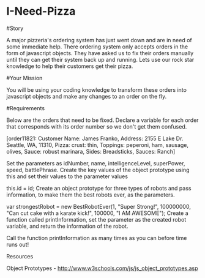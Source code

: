 # I-Need-Pizza

#Story

A major pizzeria's ordering system has just went down and are in need of some immediate help. There ordering system only accepts orders in the form of javascript objects. They have asked us to fix their orders manually until they can get their system back up and running. Lets use our rock star knowledge to help their customers get their pizza.

#Your Mission

You will be using your coding knowledge to transform these orders into javascript objects and make any changes to an order on the fly. 

#Requirements

Below are the orders that need to be fixed. Declare a variable for each order that corresponds with its order number so we don't get them confused.

[order11821: Customer Name: James Franko, Address: 2155 E Lake Dr. Seattle, WA, 11310, Pizza: crust: thin, Toppings: peperoni, ham, sausage, olives, Sauce: robust marinara, Sides: Breadsticks, Sauces: Ranch]

Set the parameters as idNumber, name, intelligenceLevel, superPower, speed, battlePhrase.
Create the key values of the object prototype using this and set their values to the parameter values

this.id = id;
Create an object prototype for three types of robots and pass information, to make them the best robots ever, as the parameters.

var strongestRobot = new BestRobotEver(1, "Super Strong!", 100000000, "Can cut cake with a karate kick!", 100000, "I AM AWESOME");
Create a function called printInformation, set the parameter as the created robot variable, and return the information of the robot.

Call the function printInformation as many times as you can before time runs out!

Resources

Object Prototypes - http://www.w3schools.com/js/js_object_prototypes.asp
